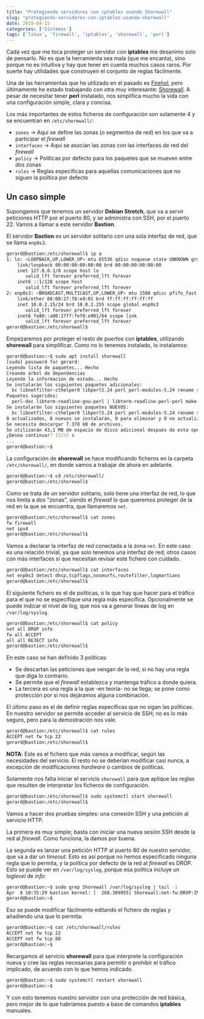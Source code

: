 ```yaml
---
title: "Protegiendo servidores con iptables usando Shorewall"
slug: "protegiendo-servidores-con-iptables-usando-shorewall"
date: 2019-04-15
categories: ['Sistemas']
tags: ['linux', 'firewall', 'iptables', 'shorewall', 'perl']
---
```


Cada vez que me toca proteger un servidor con **iptables** me desanimo solo de pensarlo. No es que la herramienta sea mala (que me encanta), sino porque no es intuitiva y hay que tener en cuenta muchos casos raros. Por suerte hay utilidades que construyen el conjunto de reglas fácilmente.<!--more-->

Una de las herramientas que he utilizado en el pasado es [Firehol](/tag/firehol.html), pero últimamente he estado trabajando con otra muy interesante: [Shorewall](http://shorewall.org/). A pesar de necesitar tener **perl** instalado, nos simplifica mucho la vida con una configuración simple, clara y concisa.

Los más importantes de estos ficheros de configuración son solamente 4 y se encuentran en `/etc/shorewall/`:

* `zones` &rarr; Aquí se define las zonas (o segmentos de red) en los que va a participar el *firewall*
* `interfaces` &rarr; Aquí se asocian las zonas con las interfaces de red del *firewall*
* `policy` &rarr; Políticas por defecto para los paquetes que se mueven entre dos zonas
* `rules` &rarr; Reglas específicas para aquellas comunicaciones que no siguen la política por defecto

## Un caso simple

Supongamos que tenemos un servidor **Debian Stretch**, que va a servir peticiones HTTP por el puerto 80, y se administra con SSH, por el puerto 22. Vamos a llamar a este servidor **Bastion**.

El servidor **Bastion** es un servidor solitario con una sola interfaz de red, que se llama `enp0s3`.

```bash
gerard@bastion:/etc/shorewall$ ip a
1: lo: <LOOPBACK,UP,LOWER_UP> mtu 65536 qdisc noqueue state UNKNOWN group default qlen 1
    link/loopback 00:00:00:00:00:00 brd 00:00:00:00:00:00
    inet 127.0.0.1/8 scope host lo
       valid_lft forever preferred_lft forever
    inet6 ::1/128 scope host 
       valid_lft forever preferred_lft forever
2: enp0s3: <BROADCAST,MULTICAST,UP,LOWER_UP> mtu 1500 qdisc pfifo_fast state UP group default qlen 1000
    link/ether 08:00:27:f8:e9:01 brd ff:ff:ff:ff:ff:ff
    inet 10.0.2.15/24 brd 10.0.2.255 scope global enp0s3
       valid_lft forever preferred_lft forever
    inet6 fe80::a00:27ff:fef8:e901/64 scope link 
       valid_lft forever preferred_lft forever
gerard@bastion:/etc/shorewall$ 
```

Empezaremos por proteger el resto de puertos con **iptables**, utilizando **shorewall** para simplificar. Como no lo tenemos instalado, lo instalamos:

```bash
gerard@bastion:~$ sudo apt install shorewall
[sudo] password for gerard: 
Leyendo lista de paquetes... Hecho
Creando árbol de dependencias       
Leyendo la información de estado... Hecho
Se instalarán los siguientes paquetes adicionales:
  bc libnetfilter-cthelper0 libperl5.24 perl perl-modules-5.24 rename shorewall-core
Paquetes sugeridos:
  perl-doc libterm-readline-gnu-perl | libterm-readline-perl-perl make shorewall-doc
Se instalarán los siguientes paquetes NUEVOS:
  bc libnetfilter-cthelper0 libperl5.24 perl perl-modules-5.24 rename shorewall shorewall-core
0 actualizados, 8 nuevos se instalarán, 0 para eliminar y 0 no actualizados.
Se necesita descargar 7.378 kB de archivos.
Se utilizarán 43,1 MB de espacio de disco adicional después de esta operación.
¿Desea continuar? [S/n] s
...
gerard@bastion:~$ 
```

La configuración de **shorewall** se hace modificando ficheros en la carpeta `/etc/shorewall/`, en donde vamos a trabajar de ahora en adelante.

```bash
gerard@bastion:~$ cd /etc/shorewall/
gerard@bastion:/etc/shorewall$ 
```

Como se trata de un servidor solitario, solo tiene una interfaz de red, lo que nos limita a dos "zonas", siendo el *firewall* lo que queremos proteger de la red en la que se encuentra, que llamaremos `net`.

```bash
gerard@bastion:/etc/shorewall$ cat zones 
fw firewall
net ipv4
gerard@bastion:/etc/shorewall$ 
```

Vamos a declarar la interfaz de red conectada a la zona `net`. En este caso es una relación trivial, ya que solo tenemos una interfaz de red; otros casos con más interfaces si que necesitan revisar este fichero con cuidado.

```bash
gerard@bastion:/etc/shorewall$ cat interfaces 
net enp0s3 detect dhcp,tcpflags,nosmurfs,routefilter,logmartians
gerard@bastion:/etc/shorewall$ 
```

El siguiente fichero es el de políticas, o lo que hay que hacer para el tráfico para el que no se especifique una regla más específica. Opcionalmente se puede indicar el nivel de log, que nos va a generar líneas de log en `/var/log/syslog`.

```bash
gerard@bastion:/etc/shorewall$ cat policy 
net all DROP info
fw all ACCEPT
all all REJECT info
gerard@bastion:/etc/shorewall$ 
```

En este caso se han definido 3 políticas:

* Se descartan las peticiones que vengan de la red, si no hay una regla que diga lo contrario.
* Se permite que el *firewall* establezca y mantenga tráfico a donde quiera.
* La tercera es una regla a la que -en teoría- no se llega; se pone como protección por si nos dejáramos alguna combinación.

El último paso es el de definir reglas específicas que no sigan las políticas. En nuestro servidor se permite acceder al servicio de SSH; no es lo más seguro, pero para la demostración nos vale.

```bash
gerard@bastion:/etc/shorewall$ cat rules 
ACCEPT net fw tcp 22
gerard@bastion:/etc/shorewall$ 
```

**NOTA**: Este es el fichero que más vamos a modificar, según las necesidades del servicio. El resto no se deberían modificar casi nunca, a excepción de modificaciones *hardware* o cambios de políticas.

Solamente nos falta iniciar el servicio `shorewall` para que aplique las reglas que resulten de interpretar los ficheros de configuración.

```bash
gerard@bastion:/etc/shorewall$ sudo systemctl start shorewall
gerard@bastion:/etc/shorewall$ 
```

Vamos a hacer dos pruebas simples: una conexión SSH y una petición al servicio HTTP.

La primera es muy simple; basta con iniciar una nueva sesión SSH desde la red al *firewall*. Como funciona, la damos por buena.

La segunda es lanzar una petición HTTP al puerto 80 de nuestro servidor, que va a dar un *timeout*. Esto es así porque no hemos especificado ninguna regla que lo permita, y la política por defecto de la red al *firewall* es DROP. Esto se puede ver en `/var/log/syslog`, porque esa política incluye un *loglevel* de *info*:

```bash
gerard@bastion:~$ sudo grep Shorewall /var/log/syslog | tail -1
Apr  8 10:35:29 bastion kernel: [  268.309955] Shorewall:net-fw:DROP:IN=enp0s3 OUT= MAC=08:00:27:f8:e9:01:52:54:00:12:35:02:08:00 SRC=10.0.2.2 DST=10.0.2.15 LEN=44 TOS=0x00 PREC=0x00 TTL=64 ID=7736 PROTO=TCP SPT=33066 DPT=80 WINDOW=65535 RES=0x00 SYN URGP=0 
gerard@bastion:~$ 
```

Eso se puede modificar fácilmente editando el fichero de reglas y añadiendo una que lo permita:

```bash
gerard@bastion:~$ cat /etc/shorewall/rules 
ACCEPT net fw tcp 22
ACCEPT net fw tcp 80
gerard@bastion:~$ 
```

Recargamos el servicio **shorewall** para que interprete la configuración nueva y cree las reglas necesarias para permitir o prohibir el tráfico implicado, de acuerdo con lo que hemos indicado.

```bash
gerard@bastion:~$ sudo systemctl restart shorewall
gerard@bastion:~$ 
```

Y con esto tenemos nuestro servidor con una protección de red básica, pero mejor de lo que habríamos puesto a base de comandos **iptables** manuales.
